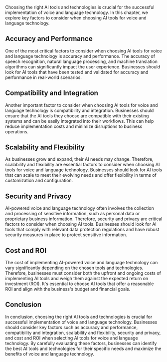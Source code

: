 
Choosing the right AI tools and technologies is crucial for the successful implementation of voice and language technology. In this chapter, we explore key factors to consider when choosing AI tools for voice and language technology.

Accuracy and Performance
------------------------

One of the most critical factors to consider when choosing AI tools for voice and language technology is accuracy and performance. The accuracy of speech recognition, natural language processing, and machine translation algorithms can significantly impact the user experience. Businesses should look for AI tools that have been tested and validated for accuracy and performance in real-world scenarios.

Compatibility and Integration
-----------------------------

Another important factor to consider when choosing AI tools for voice and language technology is compatibility and integration. Businesses should ensure that the AI tools they choose are compatible with their existing systems and can be easily integrated into their workflows. This can help reduce implementation costs and minimize disruptions to business operations.

Scalability and Flexibility
---------------------------

As businesses grow and expand, their AI needs may change. Therefore, scalability and flexibility are essential factors to consider when choosing AI tools for voice and language technology. Businesses should look for AI tools that can scale to meet their evolving needs and offer flexibility in terms of customization and configuration.

Security and Privacy
--------------------

AI-powered voice and language technology often involves the collection and processing of sensitive information, such as personal data or proprietary business information. Therefore, security and privacy are critical factors to consider when choosing AI tools. Businesses should look for AI tools that comply with relevant data protection regulations and have robust security measures in place to protect sensitive information.

Cost and ROI
------------

The cost of implementing AI-powered voice and language technology can vary significantly depending on the chosen tools and technologies. Therefore, businesses must consider both the upfront and ongoing costs of implementing AI tools and weigh them against the expected return on investment (ROI). It's essential to choose AI tools that offer a reasonable ROI and align with the business's budget and financial goals.

Conclusion
----------

In conclusion, choosing the right AI tools and technologies is crucial for successful implementation of voice and language technology. Businesses should consider key factors such as accuracy and performance, compatibility and integration, scalability and flexibility, security and privacy, and cost and ROI when selecting AI tools for voice and language technology. By carefully evaluating these factors, businesses can identify the best AI tools and technologies for their specific needs and maximize the benefits of voice and language technology.
